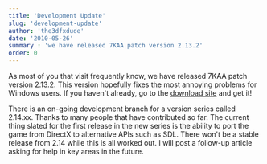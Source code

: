```yaml
---
title: 'Development Update'
slug: 'development-update'
author: 'the3dfxdude'
date: '2010-05-26'
summary : 'we have released 7KAA patch version 2.13.2'
order: 0
---
```


As most of you that visit frequently know, we have released 7KAA patch version 2.13.2.  This version hopefully fixes the most annoying problems for Windows users.  If you haven't already, go to the [download site](../download/v2.13.2.html) and get it!

There is an on-going development branch for a version series called 2.14.xx.  Thanks to many people that have contributed so far.  The current thing slated for the first release in the new series is the ability to port the game from DirectX to alternative APIs such as SDL.  There won't be a stable release from 2.14 while this is all worked out. I will post a follow-up article asking for help in key areas in the future.
